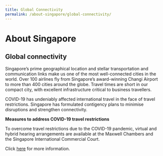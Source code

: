 ```yaml
---
title: Global Connectivity
permalink: /about-singapore/global-connectivity/
---
```


# About Singapore

## Global connectivity

Singapore’s prime geographical location and stellar transportation and communication links make us one of the most well-connected cities in the world. Over 100 airlines fly from Singapore’s award-winning Changi Airport to more than 400 cities around the globe. Travel times are short in our compact city, with excellent infrastructure critical to business travellers. 

COVID-19 has undeniably affected international travel in the face of travel restrictions. Singapore has formulated contigency plans to minimise disruptions and strengthen connectivity.

**Measures to address COVID-19 travel restrictions**

To overcome travel restrictions due to the COVID-19 pandemic, virtual and hybrid hearing arrangements are available at the Maxwell Chambers and the Singapore International Commercial Court.

Click [here](https://www.maxwellchambers.com/2020/06/24/hybrid-and-virtual-hearings/) for more information.

